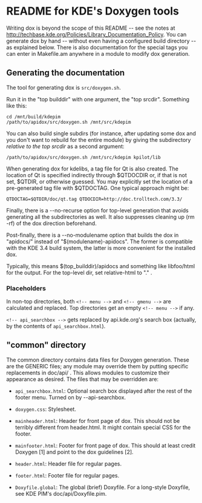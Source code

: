 # README for KDE's Doxygen tools

Writing dox is beyond the scope of this README -- see the notes at
<http://techbase.kde.org/Policies/Library_Documentation_Policy>.
You can generate dox by hand -- without even having a configured
build directory -- as explained below. There is also documentation
for the special tags you can enter in Makefile.am anywhere
in a module to modify dox generation.

## Generating the documentation

The tool for generating dox is `src/doxygen.sh`.

Run it in the "top builddir" with one argument, the "top srcdir". Something
like this:

    cd /mnt/build/kdepim
    /path/to/apidox/src/doxygen.sh /mnt/src/kdepim

You can also build single subdirs (for instance, after updating some
dox and you don't want to rebuild for the entire module) by giving the
subdirectory _relative to the top srcdir_ as a second argument:

    /path/to/apidox/src/doxygen.sh /mnt/src/kdepim kpilot/lib

When generating dox for kdelibs, a tag file for Qt is also created.
The location of Qt is specified indirectly through $QTDOCDIR or,
if that is not set, $QTDIR, or otherwise guessed. You may explicitly
set the location of a pre-generated tag file with $QTDOCTAG. One
typical approach might be:

    QTDOCTAG=$QTDIR/doc/qt.tag QTDOCDIR=http://doc.trolltech.com/3.3/

Finally, there is a --no-recurse option for top-level generation
that avoids generating all the subdirectories as well. It also
suppresses cleaning up (rm -rf) of the dox direction beforehand.

Post-finally, there is a --no-modulename option that builds the
dox in "apidocs/" instead of "$(modulename)-apidocs". The former is
compatible with the KDE 3.4 build system, the latter is more convenient
for the installed dox.

Typically, this means $(top_builddir)/apidocs and something like
libfoo/html for the output. For the top-level dir, set relative-html
to "." .

### Placeholders

In non-top directories, both `<!-- menu -->` and `<!-- gmenu -->` are
calculated and replaced. Top directories get an empty `<!-- menu -->` if any.

`<!-- api_searchbox -->` gets replaced by api.kde.org's search box (actually,
by the contents of `api_searchbox.html`).

## "common" directory

The common directory contains data files for Doxygen generation. These are the
GENERIC files; any module may override them by putting specific replacements in
doc/api/ .  This allows modules to customize their appearance as desired.  The
files that may be overridden are:

- `api_searchbox.html`:
    Optional search box displayed after the rest of the footer menu. Turned on
    by --api-searchbox.

- `doxygen.css`:
    Stylesheet.

- `mainheader.html`:
    Header for front page of dox. This should not be terribly different from
    header.html.  It might contain special CSS for the footer.

- `mainfooter.html`:
    Footer for front page of dox. This should at least credit Doxygen [1] and
    point to the dox guidelines [2].

- `header.html`:
    Header file for regular pages.

- `footer.html`:
    Footer file for regular pages.

- `Doxyfile.global`:
    The global (brief) Doxyfile. For a long-style Doxyfile, see KDE PIM's
    doc/api/Doxyfile.pim.
